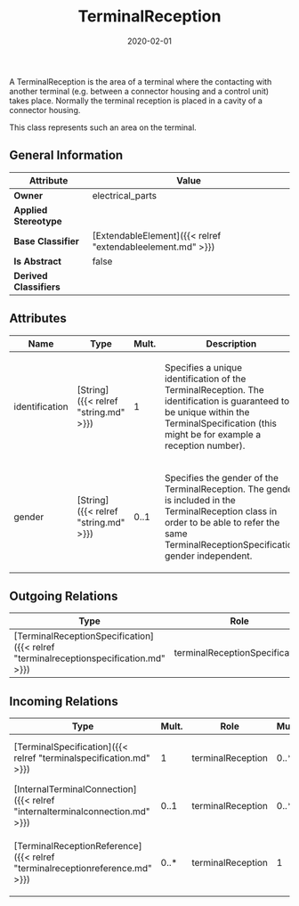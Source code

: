 ﻿---
title: TerminalReception
toc: false
type: specs
date: "2020-02-01"
draft: false
specification: VEC
version: 1.2.0
documentType: "Recommendation"
elementType: Class
classes:
  - TerminalReception
menu_name: vec-1.2.0
---
<p> A TerminalReception is the area of a terminal where the contacting with another terminal (e.g. between a connector housing and a control unit) takes place. Normally the terminal reception is placed in a cavity of a connector housing.     </p>      <p> This class represents such an area on the terminal.      </p>

## General Information

| Attribute               | Value |
|-------------------------|-------|
| **Owner**               | electrical_parts |
| **Applied Stereotype**  |   |
| **Base Classifier**     | [ExtendableElement]({{< relref "extendableelement.md" >}})<br/>  |
| **Is Abstract**         | false |
| **Derived Classifiers** |   |

## Attributes
|  Name  |  Type  |  Mult.  |  Description  |  Owning Classifier  |
|--------|--------|---------|---------------|--------------|
|identification | [String]({{< relref "string.md" >}}) | 1 | <p> Specifies a unique identification of the TerminalReception. The identification is guaranteed to be unique within the TerminalSpecification (this might be for example a reception number).      </p> | [TerminalReception]({{< relref "terminalreception.md" >}}) |
|gender | [String]({{< relref "string.md" >}}) | 0..1 | <p> Specifies the gender of the TerminalReception. The gender is included in the TerminalReception class in order to be able to refer the same TerminalReceptionSpecification gender independent.      </p> | [TerminalReception]({{< relref "terminalreception.md" >}}) |

## Outgoing Relations
|    Type  |   Role   |   Mult.   |   Mult.   |   Description   |
|----------|----------|-----------|-----------|-----------------|
| [TerminalReceptionSpecification]({{< relref "terminalreceptionspecification.md" >}}) | terminalReceptionSpecification | 0..1 | 0..* | References the TerminalReceptionSpecification that specifies the TerminalReception. |
##  Incoming Relations
|    Type  |   Mult.  |   Role    |   Mult.   |   Description  |
|----------|----------|-----------|-----------|----------------|
| [TerminalSpecification]({{< relref "terminalspecification.md" >}}) | 1 | terminalReception | 0..* | Specifies the TerminalReceptions of the terminal described by the TerminalSpecification. |
| [InternalTerminalConnection]({{< relref "internalterminalconnection.md" >}}) | 0..1 | terminalReception | 0..* | References the TerminalReceptions that participate in the InternalTerminalConnection. |
| [TerminalReceptionReference]({{< relref "terminalreceptionreference.md" >}}) | 0..* | terminalReception | 1 | <p> References the <i>TerminalReception</i> that is instanced by this <i>TerminalReceptionReference.</i>      </p> |
